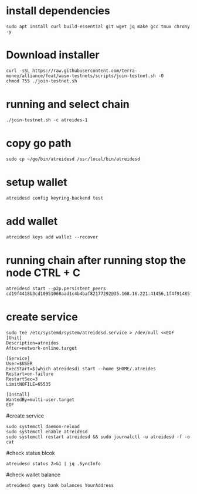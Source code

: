 # install dependencies
```
sudo apt install curl build-essential git wget jq make gcc tmux chrony -y
```
# Download installer
```
curl -sSL https://raw.githubusercontent.com/terra-money/alliance/feat/wasm-testnets/scripts/join-testnet.sh -O 
chmod 755 ./join-testnet.sh
```
# running and select chain
```
./join-testnet.sh -c atreides-1
```
# copy go path
```
sudo cp ~/go/bin/atreidesd /usr/local/bin/atreidesd
```
# setup wallet
```
atreidesd config keyring-backend test 
```
# add wallet
```
atreidesd keys add wallet --recover
```

# running chain after running stop the node CTRL + C
```
atreidesd start --p2p.persistent_peers cd19f4418b3cd10951060aad1c4b4baf82177292@35.168.16.221:41456,1f4f91485f348dcca76fdf2cc3c0c16db6dee7ff@52.91.39.40:41456,36b2547e91dbaa1a6196217f25b767a8630fb0b2@54.196.186.174:41456
```
# create service
```
sudo tee /etc/systemd/system/atreidesd.service > /dev/null <<EOF
[Unit]
Description=atreides
After=network-online.target

[Service]
User=$USER
ExecStart=$(which atreidesd) start --home $HOME/.atreides
Restart=on-failure
RestartSec=3
LimitNOFILE=65535

[Install]
WantedBy=multi-user.target
EOF
```

#create service
```
sudo systemctl daemon-reload
sudo systemctl enable atreidesd
sudo systemctl restart atreidesd && sudo journalctl -u atreidesd -f -o cat
```
#check status blcok
```
atreidesd status 2>&1 | jq .SyncInfo
```

#check wallet balance 
```
atreidesd query bank balances YourAddress
```
